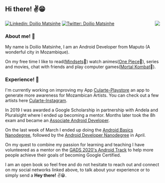 ## Hi there! ✌😁
<img align='right' src="https://user-images.githubusercontent.com/38020305/87989393-3cd17100-cae2-11ea-8d07-eeff7d21dd8d.png">

[![Linkedin: Doilio Matsinhe](https://img.shields.io/badge/-doiliomatsinhe-blue?style=flat-square&logo=Linkedin&logoColor=white&link=https://www.linkedin.com/in/doilio-matsinhe/)](https://www.linkedin.com/in/doilio-matsinhe/)
[![Twitter: Doilio Matsinhe](https://img.shields.io/twitter/follow/doiliomatsinhe?style=social)](https://twitter.com/doiliomatsinhe)
<!-- [![GitHub Doilio](https://img.shields.io/github/followers/doilio?style=social)](https://github.com/doilio)-->

### About me! 👀
My name is Doilio Matsinhe,
I am an Android Developer from Maputo (A wonderful city in Mozambique).

On my free time I like to read([Mindsets](https://www.amazon.com/Mindset-Psychology-Carol-S-Dweck/dp/0345472322)💖) watch animes([One Piece](https://en.wikipedia.org/wiki/One_Piece)💖), series and movies, chat with friends and play computer games([Mortal Kombat](https://en.wikipedia.org/wiki/Mortal_Kombat)💖).

### Experience! 🔭
I'm currently working on improving my App [Cularte-Playstore](https://play.google.com/store/apps/details?id=com.doiliomatsinhe.cularte) an app to generate more awareness for Mozambican Artists. You can check out a few artists here [Cularte-Instagram](https://www.instagram.com/culartemz/).

In 2019 I was awarded a Google Scholarship in partnership with Andela and Pluralsight where I ended up becoming a mentor. Months later took the 8h exam and became an [Associate Android Developer](https://www.credential.net/4b207fa7-e080-4493-8e1f-5794a2cf6a18).

On the last week of March I ended up doing the [Android Basics Nanodegree](https://graduation.udacity.com/confirm/PKNCP76H), followed by the [Android Developer Nanodegree](https://graduation.udacity.com/confirm/HUN7KP45) in April.

On my quest to combine my passion for learning and teaching I have volunteered as a mentor on the [GADS 2020's Android Track](https://help.pluralsight.com/help/gads-2020) to help more people achieve their goals of becoming Google Certified. 

I am an open book so feel free and do not hesitate to reach out and connect on my social networks linked above, to talk about your experience or to simply send a **Hey there!** ✌😁.

<!--
**doilio/doilio** is a ✨ _special_ ✨ repository because its `README.md` (this file) appears on your GitHub profile.

Here are some ideas to get you started:

- 🔭 I’m currently working on ...
- 🌱 I’m currently learning ...
- 👯 I’m looking to collaborate on ...
- 🤔 I’m looking for help with ...
- 💬 Ask me about ...
- 📫 How to reach me: ...
- 😄 Pronouns: ...
- ⚡ Fun fact: ...
-->
